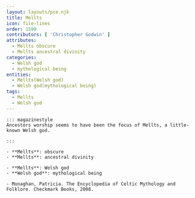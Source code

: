 ```yaml
---
layout: layouts/pce.njk
title: Mellts
icon: file-lines
order: 1599
contributors: [ 'Christopher Godwin' ]
attributes:
  - Mellts obscure
  - Mellts ancestral divinity
categories:
  - Welsh god
  - mythological being
entities:
  - Mellts(Welsh god)
  - Welsh god(mythological being)
tags:
  - Mellts
  - Welsh god
---
```

``` tab [group1:Info]
::: magazinestyle
Ancestors worship seems to have been the focus of Mellts, a little-known Welsh god.

:::
```
``` tab [group1:Attributes]
- **Mellts**: obscure
- **Mellts**: ancestral divinity
```
``` tab [group1:Entities]
- **Mellts**: Welsh god
- **Welsh god**: mythological being
```
``` tab [group1:Sources]
- Monaghan, Patricia. The Encyclopedia of Celtic Mythology and Folklore. Checkmark Books, 2008.
```
